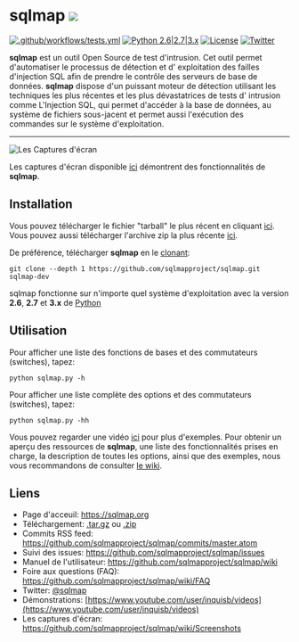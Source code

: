 # sqlmap ![](https://i.imgur.com/fe85aVR.png)

[![.github/workflows/tests.yml](https://github.com/sqlmapproject/sqlmap/actions/workflows/tests.yml/badge.svg)](https://github.com/sqlmapproject/sqlmap/actions/workflows/tests.yml) [![Python 2.6|2.7|3.x](https://img.shields.io/badge/python-2.6|2.7|3.x-yellow.svg)](https://www.python.org/) [![License](https://img.shields.io/badge/license-GPLv2-red.svg)](https://raw.githubusercontent.com/sqlmapproject/sqlmap/master/LICENSE) [![Twitter](https://img.shields.io/badge/twitter-@sqlmap-blue.svg)](https://twitter.com/sqlmap)

**sqlmap** est un outil Open Source de test d'intrusion. Cet outil permet d'automatiser le processus de détection et d'
exploitation des failles d'injection SQL afin de prendre le contrôle des serveurs de base de données. __sqlmap__ dispose
d'un puissant moteur de détection utilisant les techniques les plus récentes et les plus dévastatrices de tests d'
intrusion comme L'Injection SQL, qui permet d'accéder à la base de données, au système de fichiers sous-jacent et permet
aussi l'exécution des commandes sur le système d'exploitation.

----

![Les Captures d'écran](https://raw.github.com/wiki/sqlmapproject/sqlmap/images/sqlmap_screenshot.png)

Les captures d'écran disponible [ici](https://github.com/sqlmapproject/sqlmap/wiki/Screenshots) démontrent des
fonctionnalités de __sqlmap__.

Installation
----

Vous pouvez télécharger le fichier "tarball" le plus récent en
cliquant [ici](https://github.com/sqlmapproject/sqlmap/tarball/master). Vous pouvez aussi télécharger l'archive zip la
plus récente [ici](https://github.com/sqlmapproject/sqlmap/zipball/master).

De préférence, télécharger __sqlmap__ en le [clonant](https://github.com/sqlmapproject/sqlmap):

    git clone --depth 1 https://github.com/sqlmapproject/sqlmap.git sqlmap-dev

sqlmap fonctionne sur n'importe quel système d'exploitation avec la version **2.6**, **2.7** et **3.x**
de [Python](https://www.python.org/download/)

Utilisation
----

Pour afficher une liste des fonctions de bases et des commutateurs (switches), tapez:

    python sqlmap.py -h

Pour afficher une liste complète des options et des commutateurs (switches), tapez:

    python sqlmap.py -hh

Vous pouvez regarder une vidéo [ici](https://asciinema.org/a/46601) pour plus d'exemples.
Pour obtenir un aperçu des ressources de __sqlmap__, une liste des fonctionnalités prises en charge, la description de
toutes les options, ainsi que des exemples, nous vous recommandons de
consulter [le wiki](https://github.com/sqlmapproject/sqlmap/wiki/Usage).

Liens
----

* Page d'acceuil: https://sqlmap.org
* Téléchargement: [.tar.gz](https://github.com/sqlmapproject/sqlmap/tarball/master)
  ou [.zip](https://github.com/sqlmapproject/sqlmap/zipball/master)
* Commits RSS feed: https://github.com/sqlmapproject/sqlmap/commits/master.atom
* Suivi des issues: https://github.com/sqlmapproject/sqlmap/issues
* Manuel de l'utilisateur: https://github.com/sqlmapproject/sqlmap/wiki
* Foire aux questions (FAQ): https://github.com/sqlmapproject/sqlmap/wiki/FAQ
* Twitter: [@sqlmap](https://twitter.com/sqlmap)
* Démonstrations: [https://www.youtube.com/user/inquisb/videos](https://www.youtube.com/user/inquisb/videos)
* Les captures d'écran: https://github.com/sqlmapproject/sqlmap/wiki/Screenshots
